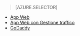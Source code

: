 > [AZURE.SELECTOR]
- [App Web](../articles/web-sites-custom-domain-name.md)
- [App Web con Gestione traffico](../articles/web-sites-traffic-manager-custom-domain-name.md)
- [GoDaddy](../articles/web-sites-godaddy-custom-domain-name.md)


<!--HONumber=52-->
